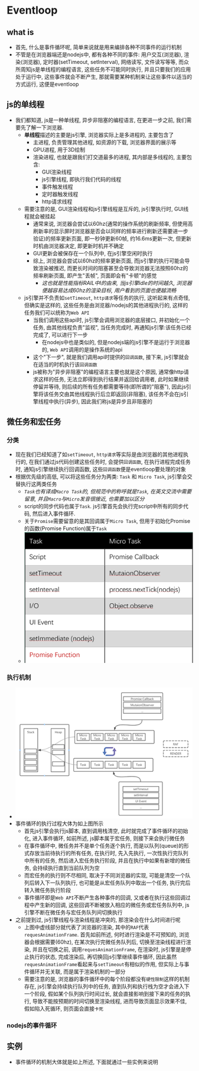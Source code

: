 # Eventloop

## what is

- 首先, 什么是事件循环呢, 简单来说就是用来编排各种不同事件的运行机制
- 不管是在浏览器端还是nodejs中, 都有各种不同的事件: 用户交互(浏览器), 渲染(浏览器), 定时器(setTimeout, setInterval), 网络读写, 文件读写等等, 而众所周知js是单线程的编程语言, 这些任务不可能同时执行, 并且只要我们的应用处于运行中, 这些事件就会不断产生, 那就需要某种机制来让这些事件以适当的方式运行, 这便是eventloop

## js的单线程

- 我们都知道, js是一种单线程, 异步非阻塞的编程语言, 在更进一步之前, 我们需要先了解一下浏览器.
  - **单线程**描述的主要是js引擎, 浏览器实际上是多进程的, 主要包含了
    - 主进程, 负责管理其他进程, 如资源的下载, 浏览器界面的展示等
    - GPU进程, 用于3D绘制
    - 渲染进程, 也就是跟我们打交道最多的进程, 其内部是多线程的, 主要包含:
      - GUI渲染线程
      - js引擎线程, 即执行我们代码的线程
      - 事件触发线程
      - 定时器触发线程
      - http请求线程
  - 需要注意的是, GUI渲染线程和js引擎线程是互斥的, js引擎执行时, GUI线程就会被挂起
    - 通常来说, 浏览器会尝试以60hz(通常的操作系统的刷新频率, 但使用高刷新率的显示屏时浏览器是否会以同样的频率进行刷新还需要进一步验证)的频率更新页面, 即一秒钟更新60帧, 约16.6ms更新一次, 但更新时机由浏览器决定, 即更新时机并不确定
    - GUI更新会被保存在一个队列中, 在js引擎空闲时执行
    - 综上, 浏览器会尝试以60hz的频率更新页面, 而js引擎的执行可能会导致渲染被推迟, 而更长时间的阻塞甚至会导致浏览器无法按照60hz的频率刷新页面, 即产生"丢帧", 页面即会有"卡顿"的感觉
      - *这也就是性能指标RAIL中I的由来, 当js引擎idle的时间越久, 浏览器便越容易达成60hz的渲染目标, 用户看到的页面也便越流畅*
  - js引擎并不负责如`setTimeout`, `http请求`等任务的执行, 这听起来有点奇怪, 但确实是这样的, 这些任务是由浏览器/nodejs的其他进程执行的, 这样的任务我们可以统称为`Web API`
    - 当我们调用这些api时, js引擎会调用浏览器的底层接口, 并初始化一个任务, 由其他线程负责"监视", 当任务完成时, 再通知js引擎:该任务已经完成了, 可以进行下一步
      - 在nodejs中也是类似的, 但是nodejs端的js引擎不是运行于浏览器的, `Web API`调用的是操作系统的api
    - 这个"下一步", 就是我们调用api时提供的`回调函数`, 接下来, js引擎就会在适当的时机执行该`回调函数`
    - js被称为"异步非阻塞"的编程语言主要也就是这个原因, 通常像http请求这样的任务, 无法立即得到执行结果并返回给调用者, 此时如果继续停留并等待, 则后续的所有任务都需要等待(即所谓的"阻塞"), 因此js引擎将该任务交由其他线程执行后立即返回(非阻塞), 该任务不会在js引擎线程中执行(异步), 因此我们称js是异步且非阻塞的

## 微任务和宏任务

### 分类

- 现在我们已经知道了如`setTimeout`, `http请求`等实际是由浏览器的其他进程执行的, 在我们通过js代码创建这些任务时, 会提供`回调函数`, 在执行进程完成任务时, 通知js引擎继续执行回调函数, 这些`回调函数`便是eventloop要处理的对象
- 根据优先级的高低, 可以将这些任务分为两类: `Task` 和 `Micro Task`, js引擎会交替执行这两类任务
  - *`Task`也有译成`Macro Task`的, 但规范中的称呼就是`Task`, 在英文交流中需要留意, 并且`Macro`与`Micro`发音很接近, 也需要加以区分*
  - script的同步代码也属于`Task`. js引擎首先会执行完script中所有的同步代码, 然后进入事件循环.
  - 关于`Promise`需要留意的是其回调属于`Micro Task`, 但用于初始化Promise的函数(Promise Function)属于`Task`
  - ![tasks](./images/tasks.png)

### 执行机制

- ![eventloop](./images/eventloop.png)
- 事件循环的执行过程大体为如上图所示
  - 首先js引擎会执行js脚本, 直到调用栈清空, 此时就完成了事件循环的初始化, 进入事件循环, 如前所述, js脚本属于宏任务, 则接下来会执行微任务
  - 在事件循环中, 微任务并不是单个任务逐个执行, 而是以队列(queue)的形式存放当前待执行的所有任务, 在执行时, 先入先执行, 一次性执行完队列中所有的任务, 然后进入宏任务执行阶段, 并且在执行中如果有新增的微任务, 会持续执行直到当前队列为空
  - 而宏任务的执行则不尽相同, 取决于不同浏览器的实现, 可能是清空一个队列后转入下一队列执行, 也可能是从宏任务队列中取出一个任务, 执行完后转入微任务执行阶段
  - 事件循环即是`Web API`不断产生各种事件的回调, 又或者在执行这些回调过程中产生新的回调, 这些回调不断被放入相应的微任务或宏任务队列中, js引擎不断在微任务与宏任务队列间切换执行
- 之前提到过, js引擎线程与渲染线程是冲突的, 那渲染会在什么时间进行呢
  - 上图中虚线部分就代表了浏览器的渲染, 其中的`RAF`代表`requesAnimationFrame`. 首先如前所述, 何时进行渲染是不可预知的, 浏览器会根据需要(60hz), 在某次执行完微任务队列后, 切换至渲染线程进行渲染, 并且在切换之前, 调用`requesAnimationFrame`, 在渲染时, js引擎是是停止执行的状态, 完成渲染后, 再切换回js引擎继续事件循环, 因此虽然`requesAnimationFrame`看起来与`setTimeout`有相似的作用, 但实际上与事件循环并无关联, 而是属于渲染机制的一部分
  - 需要注意的是, 浏览器的事件循环中的每个阶段都没有`硬性限制`这样的机制存在, js引擎会持续执行队列中的任务, 直到队列和执行栈为空才会进入下一个阶段, 假如某个队列执行时间过长, 就会直接影响到接下来的任务的执行, 导致不能按预期的时间切换至渲染线程, 进而导致页面显示效果不佳, 假如陷入死循环, 则页面会直接`卡死`

### nodejs的事件循环

<!-- TODO -->

## 实例

- 事件循环的机制大体就是如上所述, 下面就通过一些实例来说明
<!-- TODO -->
